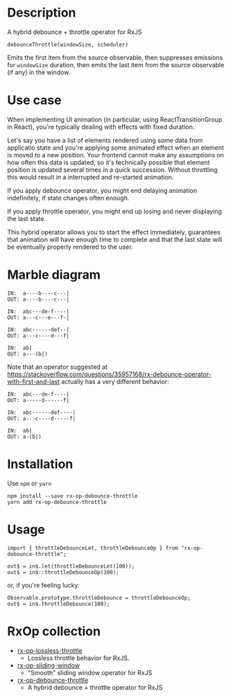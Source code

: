 # Description

A hybrid debounce + throttle operator for RxJS

```
debounceThrottle(windowSize, scheduler)
```

Emits  the first  item  from the  source  observable, then  suppresses
emissions for `windowSize` duration, then emits the last item from the
source observable (if any) in the window.

# Use case

When implementing UI animation (in particular, using
ReactTransitionGroup in React), you're typically dealing with
effects with fixed duration.

Let's say you have a list of elements rendered using some data from
applicatio state and you're applying some animated effect when an
element is moved to a new position.  Your frontend cannot make any
assumptions on how often this data is updated, so it's technically
possible that element position is updated several times in a quick
succession.  Without throttling this would result in a interrupted and
re-started animation.

If you apply debounce operator, you might end delaying animation
indefinitely, if state changes often enough.

If you apply throttle operator, you might end up losing and never
displaying the last state.

This  hybrid operator  allows  you to  start  the effect  immediately,
guarantees that animation  will have enough time to  complete and that
the last state will be eventually properly rendered to the user.

# Marble diagram

```
IN:  a----b----c---|
OUT: a----b----c---|
```

```
IN:  abc---de-f----|
OUT: a---c---e---f-|
```

```
IN:  abc------def--|
OUT: a---c----d---f|
```

```
IN:  ab|
OUT: a---(b|)
```

Note that an operator suggested at
https://stackoverflow.com/questions/35957168/rx-debounce-operator-with-first-and-last
actually has a very different behavior:

```
IN:  abc---de-f----|
OUT: a-----d------f|
```

```
IN:  abc------def----|
OUT: a---c----d-----f|
```

```
IN:  ab|
OUT: a-(b|)
```

# Installation

Use `npm` or `yarn`

```
npm install --save rx-op-debounce-throttle
yarn add rx-op-debounce-throttle
```

# Usage

```
import { throttleDebounceLet, throttleDebounceOp } from "rx-op-debounce-throttle";

out$ = in$.let(throttleDebounceLet(100));
out$ = in$::throttleDebounceOp(100);
```

or, if you're feeling lucky:

```
Observable.prototype.throttleDebounce = throttleDebounceOp;
out$ = in$.throttleDebounce(100);
```

# RxOp collection

* [rx-op-lossless-throttle](https://github.com/bkon/rx-op-lossless-throttle)
  - Lossless throttle behavior for RxJS.
* [rx-op-sliding-window](https://github.com/bkon/rx-op-sliding-window)
  - "Smooth" sliding window operator for RxJS
* [rx-op-debounce-throttle](https://github.com/bkon/rx-op-debounce-throttle)
  - A hybrid debounce + throttle operator for RxJS
